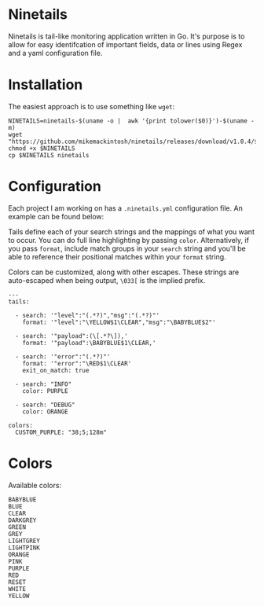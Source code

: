 # Ninetails

Ninetails is tail-like monitoring application written in Go. It's purpose is to allow for easy identifcation of important fields, data or lines using Regex and a yaml configuration file.

# Installation
The easiest approach is to use something like `wget`: 

```
NINETAILS=ninetails-$(uname -o |  awk '{print tolower($0)}')-$(uname -m)
wget "https://github.com/mikemackintosh/ninetails/releases/download/v1.0.4/${NINETAILS}"
chmod +x $NINETAILS
cp $NINETAILS ninetails
```

# Configuration
Each project I am working on has a `.ninetails.yml` configuration file. An example can be found below:

Tails define each of your search strings and the mappings of what you want to occur. You can do full line highlighting by passing `color`. Alternatively, if you pass `format`, include match groups in your `search` string and you'll be able to reference their positional matches within your `format` string.

Colors can be customized, along with other escapes. These strings are auto-escaped when being output, `\033[` is the implied prefix.
```
---
tails:

  - search: '"level":"(.*?)","msg":"(.*?)"'
    format: '"level":"\YELLOW$1\CLEAR","msg":"\BABYBLUE$2"'

  - search: '"payload":(\[.*?\]),'
    format: '"payload":\BABYBLUE$1\CLEAR,'

  - search: '"error":"(.*?)"'
    format: '"error":"\RED$1\CLEAR'
    exit_on_match: true

  - search: "INFO"
    color: PURPLE

  - search: "DEBUG"
    color: ORANGE

colors:
  CUSTOM_PURPLE: "38;5;128m"
```

# Colors
Available colors:
```
BABYBLUE
BLUE
CLEAR
DARKGREY
GREEN
GREY
LIGHTGREY
LIGHTPINK
ORANGE
PINK
PURPLE
RED
RESET
WHITE
YELLOW
```